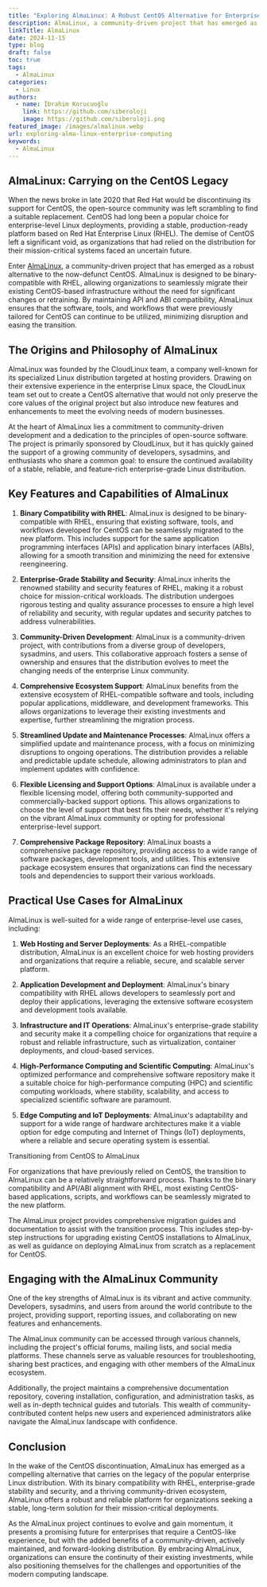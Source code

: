 ```yaml
---
title: "Exploring AlmaLinux: A Robust CentOS Alternative for Enterprise Computing"
description: AlmaLinux, a community-driven project that has emerged as a robust alternative to the now-defunct CentOS. AlmaLinux is designed to be binary-compatible with RHEL
linkTitle: AlmaLinux
date: 2024-11-15
type: blog
draft: false
toc: true
tags:
  - AlmaLinux
categories:
  - Linux
authors:
  - name: İbrahim Korucuoğlu
    link: https://github.com/siberoloji
    image: https://github.com/siberoloji.png
featured_image: /images/almalinux.webp
url: exploring-alma-linux-enterprise-computing
keywords:
  - AlmaLinux
---
```


## AlmaLinux: Carrying on the CentOS Legacy

When the news broke in late 2020 that Red Hat would be discontinuing its support for CentOS, the open-source community was left scrambling to find a suitable replacement. CentOS had long been a popular choice for enterprise-level Linux deployments, providing a stable, production-ready platform based on Red Hat Enterprise Linux (RHEL). The demise of CentOS left a significant void, as organizations that had relied on the distribution for their mission-critical systems faced an uncertain future.

Enter [AlmaLinux](https://almalinux.org), a community-driven project that has emerged as a robust alternative to the now-defunct CentOS. AlmaLinux is designed to be binary-compatible with RHEL, allowing organizations to seamlessly migrate their existing CentOS-based infrastructure without the need for significant changes or retraining. By maintaining API and ABI compatibility, AlmaLinux ensures that the software, tools, and workflows that were previously tailored for CentOS can continue to be utilized, minimizing disruption and easing the transition.

## The Origins and Philosophy of AlmaLinux

AlmaLinux was founded by the CloudLinux team, a company well-known for its specialized Linux distribution targeted at hosting providers. Drawing on their extensive experience in the enterprise Linux space, the CloudLinux team set out to create a CentOS alternative that would not only preserve the core values of the original project but also introduce new features and enhancements to meet the evolving needs of modern businesses.

At the heart of AlmaLinux lies a commitment to community-driven development and a dedication to the principles of open-source software. The project is primarily sponsored by CloudLinux, but it has quickly gained the support of a growing community of developers, sysadmins, and enthusiasts who share a common goal: to ensure the continued availability of a stable, reliable, and feature-rich enterprise-grade Linux distribution.

## Key Features and Capabilities of AlmaLinux

1. **Binary Compatibility with RHEL**: AlmaLinux is designed to be binary-compatible with RHEL, ensuring that existing software, tools, and workflows developed for CentOS can be seamlessly migrated to the new platform. This includes support for the same application programming interfaces (APIs) and application binary interfaces (ABIs), allowing for a smooth transition and minimizing the need for extensive reengineering.

2. **Enterprise-Grade Stability and Security**: AlmaLinux inherits the renowned stability and security features of RHEL, making it a robust choice for mission-critical workloads. The distribution undergoes rigorous testing and quality assurance processes to ensure a high level of reliability and security, with regular updates and security patches to address vulnerabilities.

3. **Community-Driven Development**: AlmaLinux is a community-driven project, with contributions from a diverse group of developers, sysadmins, and users. This collaborative approach fosters a sense of ownership and ensures that the distribution evolves to meet the changing needs of the enterprise Linux community.

4. **Comprehensive Ecosystem Support**: AlmaLinux benefits from the extensive ecosystem of RHEL-compatible software and tools, including popular applications, middleware, and development frameworks. This allows organizations to leverage their existing investments and expertise, further streamlining the migration process.

5. **Streamlined Update and Maintenance Processes**: AlmaLinux offers a simplified update and maintenance process, with a focus on minimizing disruptions to ongoing operations. The distribution provides a reliable and predictable update schedule, allowing administrators to plan and implement updates with confidence.

6. **Flexible Licensing and Support Options**: AlmaLinux is available under a flexible licensing model, offering both community-supported and commercially-backed support options. This allows organizations to choose the level of support that best fits their needs, whether it's relying on the vibrant AlmaLinux community or opting for professional enterprise-level support.

7. **Comprehensive Package Repository**: AlmaLinux boasts a comprehensive package repository, providing access to a wide range of software packages, development tools, and utilities. This extensive package ecosystem ensures that organizations can find the necessary tools and dependencies to support their various workloads.

## Practical Use Cases for AlmaLinux

AlmaLinux is well-suited for a wide range of enterprise-level use cases, including:

1. **Web Hosting and Server Deployments**: As a RHEL-compatible distribution, AlmaLinux is an excellent choice for web hosting providers and organizations that require a reliable, secure, and scalable server platform.

2. **Application Development and Deployment**: AlmaLinux's binary compatibility with RHEL allows developers to seamlessly port and deploy their applications, leveraging the extensive software ecosystem and development tools available.

3. **Infrastructure and IT Operations**: AlmaLinux's enterprise-grade stability and security make it a compelling choice for organizations that require a robust and reliable infrastructure, such as virtualization, container deployments, and cloud-based services.

4. **High-Performance Computing and Scientific Computing**: AlmaLinux's optimized performance and comprehensive software repository make it a suitable choice for high-performance computing (HPC) and scientific computing workloads, where stability, scalability, and access to specialized scientific software are paramount.

5. **Edge Computing and IoT Deployments**: AlmaLinux's adaptability and support for a wide range of hardware architectures make it a viable option for edge computing and Internet of Things (IoT) deployments, where a reliable and secure operating system is essential.

Transitioning from CentOS to AlmaLinux

For organizations that have previously relied on CentOS, the transition to AlmaLinux can be a relatively straightforward process. Thanks to the binary compatibility and API/ABI alignment with RHEL, most existing CentOS-based applications, scripts, and workflows can be seamlessly migrated to the new platform.

The AlmaLinux project provides comprehensive migration guides and documentation to assist with the transition process. This includes step-by-step instructions for upgrading existing CentOS installations to AlmaLinux, as well as guidance on deploying AlmaLinux from scratch as a replacement for CentOS.

## Engaging with the AlmaLinux Community

One of the key strengths of AlmaLinux is its vibrant and active community. Developers, sysadmins, and users from around the world contribute to the project, providing support, reporting issues, and collaborating on new features and enhancements.

The AlmaLinux community can be accessed through various channels, including the project's official forums, mailing lists, and social media platforms. These channels serve as valuable resources for troubleshooting, sharing best practices, and engaging with other members of the AlmaLinux ecosystem.

Additionally, the project maintains a comprehensive documentation repository, covering installation, configuration, and administration tasks, as well as in-depth technical guides and tutorials. This wealth of community-contributed content helps new users and experienced administrators alike navigate the AlmaLinux landscape with confidence.

## Conclusion

In the wake of the CentOS discontinuation, AlmaLinux has emerged as a compelling alternative that carries on the legacy of the popular enterprise Linux distribution. With its binary compatibility with RHEL, enterprise-grade stability and security, and a thriving community-driven ecosystem, AlmaLinux offers a robust and reliable platform for organizations seeking a stable, long-term solution for their mission-critical deployments.

As the AlmaLinux project continues to evolve and gain momentum, it presents a promising future for enterprises that require a CentOS-like experience, but with the added benefits of a community-driven, actively maintained, and forward-looking distribution. By embracing AlmaLinux, organizations can ensure the continuity of their existing investments, while also positioning themselves for the challenges and opportunities of the modern computing landscape.

